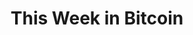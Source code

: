 ---
description: A high-signal Bitcoin news podcast focused on analysis you'll find valuable.
link: https://www.thisweekinbitcoin.show/
shortname: thisweekinbitcoin.show-ssh
title: This Week in Bitcoin
---